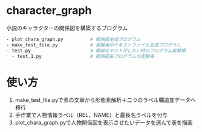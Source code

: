 # character_graph
小説のキャラクターの関係図を構築するプログラム
```sh
- plot_chara_graph.py          # 関係図生成プログラム
- make_test_file.py            # 実験用のテキストファイル生成プログラム
- test.py                      # 簡単なテストがしたい時のプログラム実験場
  - test_1.py                  # 関係図系プログラムの実験場
```

# 使い方
1. make_test_file.pyで素の文章から形態素解析＋二つのラベル欄追加データへ移行
2. 手作業で人物情報ラベル（REL，NAME）と最長名ラベルを付与
3. plot_chara_graph.pyで人物関係図を表示させたいデータを選んで表を描画
